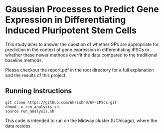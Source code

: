 # Gaussian Processes to Predict Gene Expression in Differentiating Induced Pluripotent Stem Cells 

This study aims to answer the question of whether GPs are appropriate for prediction in the context of gene expression in differentiating iPSCs or whether these newer methods overfit the data compared to the traditional baseline methods.

Please checkout the report.pdf in the root directory for a full explanation and the results of this project. 

## Running Instructions ##
```
git clone https://github.com/nkrishn9/GP-IPSCs.git
chmod -x run_analysis.sh
source run_analysis.sh
```
This code is intended to run on the Midway cluster (UChicago), where the data resides. 

